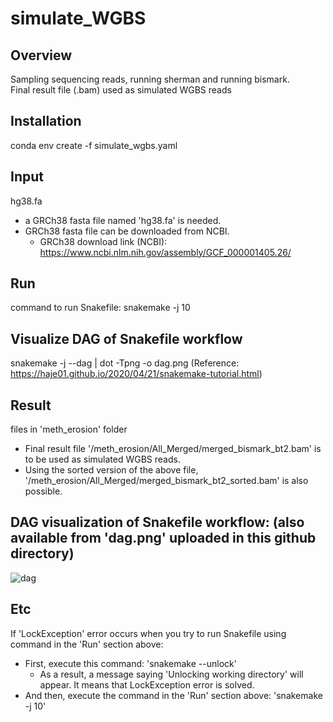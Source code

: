 # simulate_WGBS

## Overview 
Sampling sequencing reads, running sherman and running bismark.           
Final result file (.bam) used as simulated WGBS reads

## Installation
conda env create -f simulate_wgbs.yaml

## Input
hg38.fa
- a GRCh38 fasta file named 'hg38.fa' is needed.
- GRCh38 fasta file can be downloaded from NCBI.
  - GRCh38 download link (NCBI): https://www.ncbi.nlm.nih.gov/assembly/GCF_000001405.26/

## Run
command to run Snakefile: snakemake -j 10

## Visualize DAG of Snakefile workflow
snakemake -j --dag | dot -Tpng -o dag.png (Reference: https://haje01.github.io/2020/04/21/snakemake-tutorial.html)

## Result
files in 'meth_erosion' folder
- Final result file '/meth_erosion/All_Merged/merged_bismark_bt2.bam' is to be used as simulated WGBS reads.
- Using the sorted version of the above file, '/meth_erosion/All_Merged/merged_bismark_bt2_sorted.bam' is also possible.

## DAG visualization of Snakefile workflow: (also available from 'dag.png' uploaded in this github directory)
![dag](https://user-images.githubusercontent.com/86412887/188853127-2662a6d7-b556-4f1b-8fb3-46959eeb05b2.png)

## Etc
If 'LockException' error occurs when you try to run Snakefile using command in the 'Run' section above: 
- First, execute this command: 'snakemake --unlock'
  - As a result, a message saying 'Unlocking working directory' will appear. It means that LockException error is solved.
- And then, execute the command in the 'Run' section above: 'snakemake -j 10'
